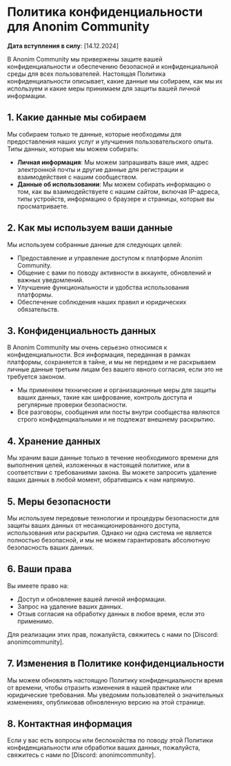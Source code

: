 
# Политика конфиденциальности для Anonim Community

**Дата вступления в силу**: [14.12.2024]

В Anonim Community мы привержены защите вашей конфиденциальности и обеспечению безопасной и конфиденциальной среды для всех пользователей. Настоящая Политика конфиденциальности описывает, какие данные мы собираем, как мы их используем и какие меры принимаем для защиты вашей личной информации.

## 1. Какие данные мы собираем

Мы собираем только те данные, которые необходимы для предоставления наших услуг и улучшения пользовательского опыта. Типы данных, которые мы можем собирать:

- **Личная информация**: Мы можем запрашивать ваше имя, адрес электронной почты и другие данные для регистрации и взаимодействия с нашим сообществом.
- **Данные об использовании**: Мы можем собирать информацию о том, как вы взаимодействуете с нашим сайтом, включая IP-адреса, типы устройств, информацию о браузере и страницы, которые вы просматриваете.

## 2. Как мы используем ваши данные

Мы используем собранные данные для следующих целей:

- Предоставление и управление доступом к платформе Anonim Community.
- Общение с вами по поводу активности в аккаунте, обновлений и важных уведомлений.
- Улучшение функциональности и удобства использования платформы.
- Обеспечение соблюдения наших правил и юридических обязательств.

## 3. Конфиденциальность данных

В Anonim Community мы очень серьезно относимся к конфиденциальности. Вся информация, переданная в рамках платформы, сохраняется в тайне, и мы не передаем и не раскрываем личные данные третьим лицам без вашего явного согласия, если это не требуется законом.

- Мы применяем технические и организационные меры для защиты ваших данных, такие как шифрование, контроль доступа и регулярные проверки безопасности.
- Все разговоры, сообщения или посты внутри сообщества являются строго конфиденциальными и не подлежат внешнему раскрытию.

## 4. Хранение данных

Мы храним ваши данные только в течение необходимого времени для выполнения целей, изложенных в настоящей политике, или в соответствии с требованиями закона. Вы можете запросить удаление ваших данных в любой момент, обратившись к нам напрямую.

## 5. Меры безопасности

Мы используем передовые технологии и процедуры безопасности для защиты ваших данных от несанкционированного доступа, использования или раскрытия. Однако ни одна система не является полностью безопасной, и мы не можем гарантировать абсолютную безопасность ваших данных.

## 6. Ваши права

Вы имеете право на:

- Доступ и обновление вашей личной информации.
- Запрос на удаление ваших данных.
- Отзыв согласия на обработку данных в любое время, если это применимо.

Для реализации этих прав, пожалуйста, свяжитесь с нами по [Discord: anonimcommunity].

## 7. Изменения в Политике конфиденциальности

Мы можем обновлять настоящую Политику конфиденциальности время от времени, чтобы отразить изменения в нашей практике или юридические требования. Мы уведомим пользователей о значительных изменениях, опубликовав обновленную версию на этой странице.

## 8. Контактная информация

Если у вас есть вопросы или беспокойства по поводу этой Политики конфиденциальности или обработки ваших данных, пожалуйста, свяжитесь с нами по [Discord: anonimcommunity].
